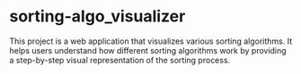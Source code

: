 # sorting-algo_visualizer
This project is a web application that visualizes various sorting algorithms. It helps users understand how different sorting algorithms work by providing a step-by-step visual representation of the sorting process.
